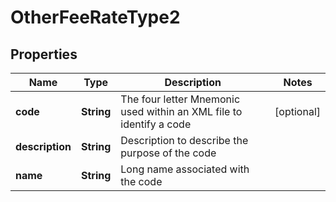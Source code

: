 
# OtherFeeRateType2

## Properties
Name | Type | Description | Notes
------------ | ------------- | ------------- | -------------
**code** | **String** | The four letter Mnemonic used within an XML file to identify a code |  [optional]
**description** | **String** | Description to describe the purpose of the code | 
**name** | **String** | Long name associated with the code | 



